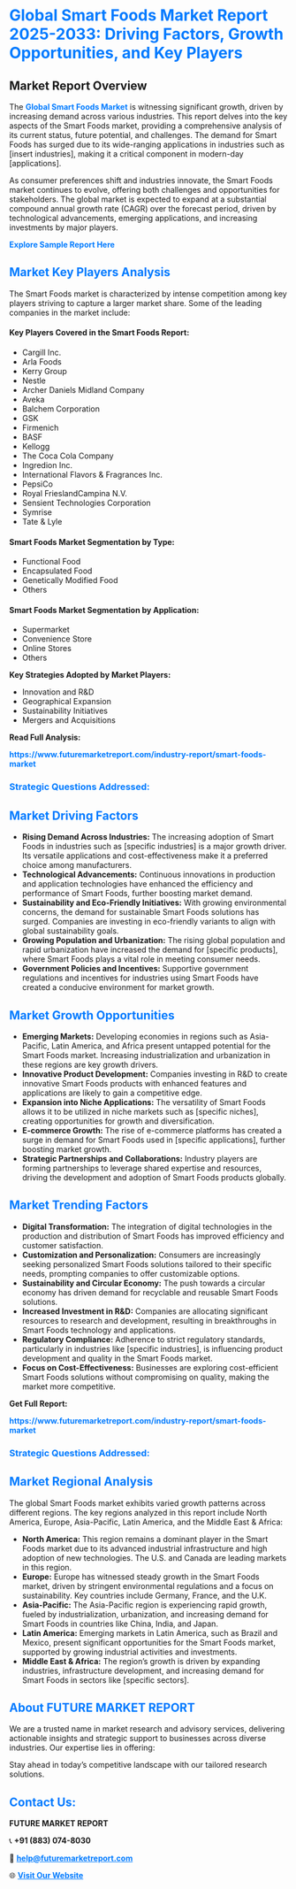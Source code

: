 <h1 style="color: #007BFF;">Global Smart Foods Market Report 2025-2033: Driving Factors, Growth Opportunities, and Key Players</h1>

<section id="overview">
<h2>Market Report Overview</h2>
<p>The <a href="https://www.futuremarketreport.com/industry-report/smart-foods-market" style="color: #007BFF; text-decoration: none;"><strong>Global Smart Foods Market</strong></a> is witnessing significant growth, driven by increasing demand across various industries. This report delves into the key aspects of the Smart Foods market, providing a comprehensive analysis of its current status, future potential, and challenges. The demand for Smart Foods has surged due to its wide-ranging applications in industries such as [insert industries], making it a critical component in modern-day [applications].</p>
<p>As consumer preferences shift and industries innovate, the Smart Foods market continues to evolve, offering both challenges and opportunities for stakeholders. The global market is expected to expand at a substantial compound annual growth rate (CAGR) over the forecast period, driven by technological advancements, emerging applications, and increasing investments by major players.</p>
</section>

<section id="overview">
<p><a href="https://www.futuremarketreport.com/request-sample/reportId=91446" style="color: #007BFF; text-decoration: none;"><strong>Explore Sample Report Here</strong></a></p>
</section>

<section id="key-players">
<h2 style="color: #007BFF;">Market Key Players Analysis</h2>
<p>The Smart Foods market is characterized by intense competition among key players striving to capture a larger market share. Some of the leading companies in the market include:</p>
<h4>Key Players Covered in the Smart Foods Report:</h4>
<ul><li>Cargill Inc.</li><li>Arla Foods</li><li>Kerry Group</li><li>Nestle</li><li>Archer Daniels Midland Company</li><li>Aveka</li><li>Balchem Corporation</li><li>GSK</li><li>Firmenich</li><li>BASF</li><li>Kellogg</li><li>The Coca Cola Company</li><li>Ingredion Inc.</li><li>International Flavors &amp; Fragrances Inc.</li><li>PepsiCo</li><li>Royal FrieslandCampina N.V.</li><li>Sensient Technologies Corporation</li><li>Symrise</li><li>Tate &amp; Lyle</li></ul>
<h4>Smart Foods Market Segmentation by Type:</h4>
<ul><li>Functional Food</li><li>Encapsulated Food</li><li>Genetically Modified Food</li><li>Others</li></ul>

<h4>Smart Foods Market Segmentation by Application:</h4>
<ul><li>Supermarket</li><li>Convenience Store</li><li>Online Stores</li><li>Others</li></ul>
<p><strong>Key Strategies Adopted by Market Players:</strong></p>
<ul>
<li>Innovation and R&D</li>
<li>Geographical Expansion</li>
<li>Sustainability Initiatives</li>
<li>Mergers and Acquisitions</li>
</ul>
</section>

<section>
<p><strong>Read Full Analysis: </strong></p><a href="https://www.futuremarketreport.com/industry-report/smart-foods-market" style="color: #007BFF; text-decoration: none;"><strong>https://www.futuremarketreport.com/industry-report/smart-foods-market</strong></a>
<h3 style="color: #007BFF;">Strategic Questions Addressed:</h3>
</section>

<section id="driving-factors">
<h2 style="color: #007BFF;">Market Driving Factors</h2>
<ul>
<li><strong>Rising Demand Across Industries:</strong> The increasing adoption of Smart Foods in industries such as [specific industries] is a major growth driver. Its versatile applications and cost-effectiveness make it a preferred choice among manufacturers.</li>
<li><strong>Technological Advancements:</strong> Continuous innovations in production and application technologies have enhanced the efficiency and performance of Smart Foods, further boosting market demand.</li>
<li><strong>Sustainability and Eco-Friendly Initiatives:</strong> With growing environmental concerns, the demand for sustainable Smart Foods solutions has surged. Companies are investing in eco-friendly variants to align with global sustainability goals.</li>
<li><strong>Growing Population and Urbanization:</strong> The rising global population and rapid urbanization have increased the demand for [specific products], where Smart Foods plays a vital role in meeting consumer needs.</li>
<li><strong>Government Policies and Incentives:</strong> Supportive government regulations and incentives for industries using Smart Foods have created a conducive environment for market growth.</li>
</ul>
</section>

<section id="growth-opportunities">
<h2 style="color: #007BFF;">Market Growth Opportunities</h2>
<ul>
<li><strong>Emerging Markets:</strong> Developing economies in regions such as Asia-Pacific, Latin America, and Africa present untapped potential for the Smart Foods market. Increasing industrialization and urbanization in these regions are key growth drivers.</li>
<li><strong>Innovative Product Development:</strong> Companies investing in R&D to create innovative Smart Foods products with enhanced features and applications are likely to gain a competitive edge.</li>
<li><strong>Expansion into Niche Applications:</strong> The versatility of Smart Foods allows it to be utilized in niche markets such as [specific niches], creating opportunities for growth and diversification.</li>
<li><strong>E-commerce Growth:</strong> The rise of e-commerce platforms has created a surge in demand for Smart Foods used in [specific applications], further boosting market growth.</li>
<li><strong>Strategic Partnerships and Collaborations:</strong> Industry players are forming partnerships to leverage shared expertise and resources, driving the development and adoption of Smart Foods products globally.</li>
</ul>
</section>

<section id="trending-factors">
<h2 style="color: #007BFF;">Market Trending Factors</h2>
<ul>
<li><strong>Digital Transformation:</strong> The integration of digital technologies in the production and distribution of Smart Foods has improved efficiency and customer satisfaction.</li>
<li><strong>Customization and Personalization:</strong> Consumers are increasingly seeking personalized Smart Foods solutions tailored to their specific needs, prompting companies to offer customizable options.</li>
<li><strong>Sustainability and Circular Economy:</strong> The push towards a circular economy has driven demand for recyclable and reusable Smart Foods solutions.</li>
<li><strong>Increased Investment in R&D:</strong> Companies are allocating significant resources to research and development, resulting in breakthroughs in Smart Foods technology and applications.</li>
<li><strong>Regulatory Compliance:</strong> Adherence to strict regulatory standards, particularly in industries like [specific industries], is influencing product development and quality in the Smart Foods market.</li>
<li><strong>Focus on Cost-Effectiveness:</strong> Businesses are exploring cost-efficient Smart Foods solutions without compromising on quality, making the market more competitive.</li>
</ul>
</section>

<section>
<p><strong>Get Full Report: </strong></p><a href="https://www.futuremarketreport.com/industry-report/smart-foods-market" style="color: #007BFF; text-decoration: none;"><strong>https://www.futuremarketreport.com/industry-report/smart-foods-market</strong></a>
<h3 style="color: #007BFF;">Strategic Questions Addressed:</h3>
</section>


<section id="regional-analysis">
<h2 style="color: #007BFF;">Market Regional Analysis</h2>
<p>The global Smart Foods market exhibits varied growth patterns across different regions. The key regions analyzed in this report include North America, Europe, Asia-Pacific, Latin America, and the Middle East & Africa:</p>
<ul>
<li><strong>North America:</strong> This region remains a dominant player in the Smart Foods market due to its advanced industrial infrastructure and high adoption of new technologies. The U.S. and Canada are leading markets in this region.</li>
<li><strong>Europe:</strong> Europe has witnessed steady growth in the Smart Foods market, driven by stringent environmental regulations and a focus on sustainability. Key countries include Germany, France, and the U.K.</li>
<li><strong>Asia-Pacific:</strong> The Asia-Pacific region is experiencing rapid growth, fueled by industrialization, urbanization, and increasing demand for Smart Foods in countries like China, India, and Japan.</li>
<li><strong>Latin America:</strong> Emerging markets in Latin America, such as Brazil and Mexico, present significant opportunities for the Smart Foods market, supported by growing industrial activities and investments.</li>
<li><strong>Middle East & Africa:</strong> The region’s growth is driven by expanding industries, infrastructure development, and increasing demand for Smart Foods in sectors like [specific sectors].</li>
</ul>
</section>

<footer>
<h2 style="color: #007BFF;">About FUTURE MARKET REPORT</h2>
<p>We are a trusted name in market research and advisory services, delivering actionable insights and strategic support to businesses across diverse industries. Our expertise lies in offering:</p>

<p>Stay ahead in today’s competitive landscape with our tailored research solutions.</p>

<h2 style="color: #007BFF;">Contact Us:</h2>
<p><strong>FUTURE MARKET REPORT</strong></p>
<p>📞 <strong>+91 (883) 074-8030</strong></p>
<p>📧 <strong><a href="mailto:help@futuremarketreport.com" style="color: #007BFF;">help@futuremarketreport.com</a></strong></p>
<p>🌐 <strong><a href="https://www.futuremarketreport.com/" style="color: #007BFF;">Visit Our Website</a></strong></p>
</footer>